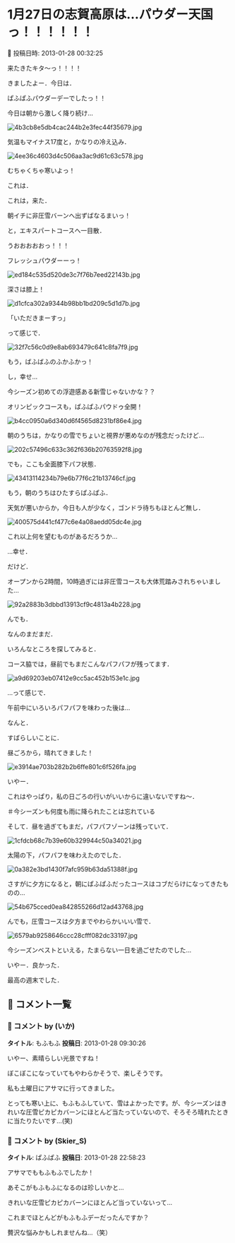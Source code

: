 # 1月27日の志賀高原は…パウダー天国っ！！！！！！

📅 投稿日時: 2013-01-28 00:32:25

来たきたキタ～っ！！！！


きましたよー．今日は．


ぱふぱふパウダーデーでしたっ！！





今日は朝から激しく降り続け…




![4b3cb8e5db4cac244b2e3fec44f35679.jpg](images/4b3cb8e5db4cac244b2e3fec44f35679.jpg)




気温もマイナス17度と，かなりの冷え込み．




![4ee36c4603d4c506aa3ac9d61c63c578.jpg](images/4ee36c4603d4c506aa3ac9d61c63c578.jpg)




むちゃくちゃ寒いよっ！





これは．


これは，来た．


朝イチに非圧雪バーンへ出ずばなるまいっ！


と，エキスパートコースへ一目散．





うおおおおおっ！！！


フレッシュパウダーーっ！




![ed184c535d520de3c7f76b7eed22143b.jpg](images/ed184c535d520de3c7f76b7eed22143b.jpg)




深さは膝上！




![d1cfca302a9344b98bb1bd209c5d1d7b.jpg](images/d1cfca302a9344b98bb1bd209c5d1d7b.jpg)




「いただきまーすっ」


って感じで．




![32f7c56c0d9e8ab693479c641c8fa7f9.jpg](images/32f7c56c0d9e8ab693479c641c8fa7f9.jpg)




もう，ばふばふのふかふかっ！


し，幸せ…


今シーズン初めての浮遊感ある新雪じゃないかな？？





オリンピックコースも，ぱふぱふパウドゥ全開！




![b4cc0950a6d340d6f4565d8231bf86e4.jpg](images/b4cc0950a6d340d6f4565d8231bf86e4.jpg)




朝のうちは，かなりの雪でちょいと視界が悪めなのが残念だったけど…




![202c57496c633c362f636b20763592f8.jpg](images/202c57496c633c362f636b20763592f8.jpg)




でも，ここも全面膝下パフ状態．




![43413114234b79e6b77f6c21b13746cf.jpg](images/43413114234b79e6b77f6c21b13746cf.jpg)




もう，朝のうちはひたすらぱふぱふ．


天気が悪いからか，今日も人が少なく，ゴンドラ待ちもほとんど無し．




![400575d441cf477c6e4a08aedd05dc4e.jpg](images/400575d441cf477c6e4a08aedd05dc4e.jpg)




これ以上何を望むものがあるだろうか…


…幸せ．





だけど．


オープンから2時間，10時過ぎには非圧雪コースも大体荒踏みされちゃいました…




![92a2883b3dbbd13913cf9c4813a4b228.jpg](images/92a2883b3dbbd13913cf9c4813a4b228.jpg)




んでも．


なんのまだまだ．


いろんなところを探してみると．


コース脇では，昼前でもまだこんなパフパフが残ってます．




![a9d69203eb07412e9cc5ac452b153e1c.jpg](images/a9d69203eb07412e9cc5ac452b153e1c.jpg)







…って感じで．


午前中にいろいろパフパフを味わった後は…


なんと．


すばらしいことに．


昼ごろから，晴れてきました！




![e3914ae703b282b2b6ffe801c6f526fa.jpg](images/e3914ae703b282b2b6ffe801c6f526fa.jpg)




いやー．


これはやっぱり，私の日ごろの行いがいいからに違いないですね～．


＃今シーズンも何度も雨に降られたことは忘れている





そして．昼を過ぎてもまだ，パフパフゾーンは残っていて．




![1cfdcb68c7b39e60b329944c50a34021.jpg](images/1cfdcb68c7b39e60b329944c50a34021.jpg)




太陽の下，パフパフを味わえたのでした．




![0a382e3bd1430f7afc959b63da51388f.jpg](images/0a382e3bd1430f7afc959b63da51388f.jpg)







さすがに夕方になると，朝にぱふぱふだったコースはコブだらけになってきたものの…




![54b675cced0ea842855266d12ad43768.jpg](images/54b675cced0ea842855266d12ad43768.jpg)




んでも，圧雪コースは夕方までやわらかいいい雪で．




![6579ab9258646ccc28cfff082dc33197.jpg](images/6579ab9258646ccc28cfff082dc33197.jpg)




今シーズンベストといえる，たまらない一日を過ごせたのでした…





いやー．良かった．


最高の週末でした．

## 💬 コメント一覧

### 💬 コメント by (いか)
**タイトル**: もふもふ
**投稿日**: 2013-01-28 09:30:26

いやー、素晴らしい光景ですね！

ぼこぼこになっていてもやわらかそうで、楽しそうです。



私も土曜日にアサマに行ってきました。

とっても寒い上に、もふもふしていて、雪はよかったです。が、今シーズンはきれいな圧雪ピカピカバーンにほとんど当たっていないので、そろそろ晴れたときに当たりたいです…(笑)

### 💬 コメント by (Skier_S)
**タイトル**: ぱふぱふ
**投稿日**: 2013-01-28 22:58:23

アサマでももふもふでしたか！

あそこがもふもふになるのは珍しいかと…



きれいな圧雪ピカピカバーンにほとんど当っていないって…

これまでほとんどがもふもふデーだったんですか？

贅沢な悩みかもしれませんね…（笑）


